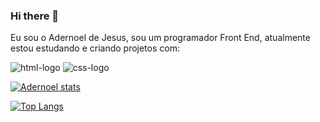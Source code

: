 ### Hi there 👋

Eu sou o Adernoel de Jesus, sou um programador Front End, atualmente estou estudando e criando projetos com:

  <img src="https://img.shields.io/badge/HTML5-E34F26?style=for-the-badge&logo=html5&logoColor=white" alt="html-logo"/>
  <img src="https://img.shields.io/badge/CSS3-1572B6?style=for-the-badge&logo=css3&logoColor=white" alt="css-logo"/>

  [![Adernoel stats](https://github-readme-stats.vercel.app/api?username=Adernoeljesus&show_icons=true&theme=tokyonight)](https://github.com/anuraghazra/github-readme-stats)

  [![Top Langs](https://github-readme-stats.vercel.app/api/top-langs/?username=Adernoeljesus&show_icons=true&theme=tokyonight)](https://github.com/anuraghazra/github-readme-stats)


